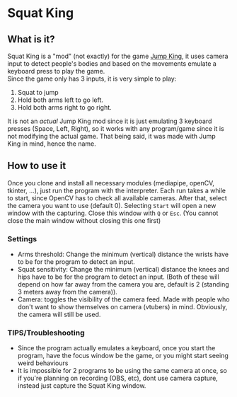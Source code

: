 # Squat King
## What is it?
Squat King is a "mod" (not exactly) for the game [Jump King](https://www.jump-king.com/), it uses camera input to detect people's bodies and based on the movements emulate a keyboard press to play the game.\
Since the game only has 3 inputs, it is very simple to play: 
1. Squat to jump
2. Hold both arms left to go left.
3. Hold both arms right to go right.

It is not an *actual* Jump King mod since it is just emulating 3 keyboard presses (Space, Left, Right), so it works with any program/game since it is not modifying the actual game. That being said, it was made with Jump King in mind, hence the name.

## How to use it
Once you clone and install all necessary modules (mediapipe, openCV, tkinter, ...), just run the program with the interpreter.
Each run takes a while to start, since OpenCV has to check all available cameras. After that, select the camera you want to use (default 0).
Selecting ```Start``` will open a new window with the capturing. Close this window with ```Q``` or ```Esc```. (You cannot close the main window without closing this one first)

### Settings
- Arms threshold: Change the minimum (vertical) distance the wrists have to be for the program to detect an input.
- Squat sensitivity: Change the minimum (vertical) distance the knees and hips have to be for the program to detect an input. 
	(Both of these will depend on how far away from the camera you are, default is 2 (standing 3 meters away from the camera)).
- Camera: toggles the visibility of the camera feed. Made with people who don't want to show themselves on camera (vtubers) in mind. Obviously, the camera will still be used.

### TIPS/Troubleshooting
- Since the program actually emulates a keyboard, once you start the program, have the focus window be the game, or you might start seeing weird behaviours
- It is impossible for 2 programs to be using the same camera at once, so if you're planning on recording (OBS, etc), dont use camera capture, instead just capture the Squat King window.
